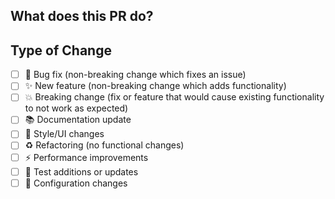 ## What does this PR do?

<!-- Brief description of the changes -->

## Type of Change

- [ ] 🐛 Bug fix (non-breaking change which fixes an issue)
- [ ] ✨ New feature (non-breaking change which adds functionality)
- [ ] 💥 Breaking change (fix or feature that would cause existing functionality to not work as expected)
- [ ] 📚 Documentation update
- [ ] 🎨 Style/UI changes
- [ ] ♻️ Refactoring (no functional changes)
- [ ] ⚡ Performance improvements
- [ ] 🧪 Test additions or updates
- [ ] 🔧 Configuration changes

